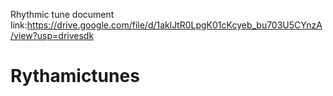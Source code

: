 Rhythmic tune document link:https://drive.google.com/file/d/1aklJtR0LpgK01cKcyeb_bu703U5CYnzA/view?usp=drivesdk
# Rythamictunes
